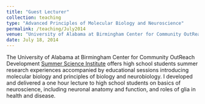 ```yaml
---
title: "Guest Lecturer"
collection: teaching
type: "Advanced Principles of Molecular Biology and Neuroscience"
permalink: /teaching/July2014
venue: "University of Alabama at Birmingham Center for Community OutReach Development (CORD) Summer Science Institute, Birmingham, AL"
date: July 18, 2014
---
```


The University of Alabama at Birmingham Center for Community OutReach Development <a href="https://www.uab.edu/cord/program/41-summer-science-institute" target="_blank">Summer Science Institute</a> offers high school students summer research experiences accompanied by educational sessions introducing molecular biology and principles of biology and neurobiology. I developed and delivered a one hour lecture to high school students on basics of neuroscience, including neuronal anatomy and function, and roles of glia in health and disease.